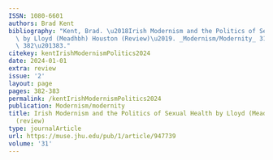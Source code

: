 ```yaml
---
ISSN: 1080-6601
authors: Brad Kent
bibliography: "Kent, Brad. \u2018Irish Modernism and the Politics of Sexual Health\
  \ by Lloyd (Meadhbh) Houston (Review)\u2019. _Modernism/Modernity_ 31, no. 2 (2024):\
  \ 382\u201383."
citekey: kentIrishModernismPolitics2024
date: 2024-01-01
extra: review
issue: '2'
layout: page
pages: 382-383
permalink: /kentIrishModernismPolitics2024
publication: Modernism/modernity
title: Irish Modernism and the Politics of Sexual Health by Lloyd (Meadhbh) Houston
  (review)
type: journalArticle
url: https://muse.jhu.edu/pub/1/article/947739
volume: '31'
---
```

